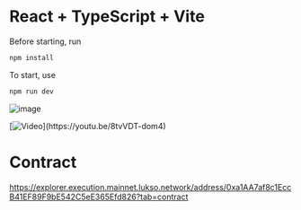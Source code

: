 # React + TypeScript + Vite

Before starting, run

```js
npm install
```
To start, use
```js
npm run dev
```
![image](https://github.com/user-attachments/assets/1b428f04-42eb-4689-8a8f-49039e5abc7a)

[![Video]([https://youtu.be/8tvVDT-dom4](https://github.com/user-attachments/assets/1b428f04-42eb-4689-8a8f-49039e5abc7a))](https://youtu.be/8tvVDT-dom4)



# Contract
https://explorer.execution.mainnet.lukso.network/address/0xa1AA7af8c1EccB41EF89F9bE542C5eE365Efd826?tab=contract
